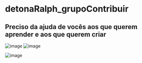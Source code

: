 # detonaRalph_grupoContribuir
## Preciso da ajuda de vocês aos que querem aprender e aos que querem criar

![image](https://github.com/user-attachments/assets/c3ae3c80-6799-4227-be16-4d9b6d535242)
![image](https://github.com/user-attachments/assets/ccbf312b-3a93-4545-968e-19a887cac601)

![image](https://github.com/user-attachments/assets/59b3454b-8943-489f-8f4b-0faeeba75516)

